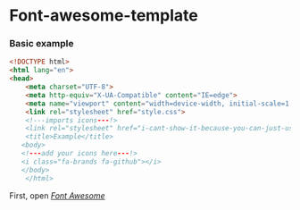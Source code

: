 # Font-awesome-template


### Basic example

```html
<!DOCTYPE html>
<html lang="en">
<head>
    <meta charset="UTF-8">
    <meta http-equiv="X-UA-Compatible" content="IE=edge">
    <meta name="viewport" content="width=device-width, initial-scale=1.0">
    <link rel="stylesheet" href="style.css">
    <!---imports icons---!>
    <link rel="stylesheet" href="i-cant-show-it-because-you-can-just-use-the-link-for-free">
    <title>Example</title>
   <body>
   <!---add your icons here---!>
   <i class="fa-brands fa-github"></i>
   </body>
    </html>
```
First, open *[Font Awesome](https://example.com)*
